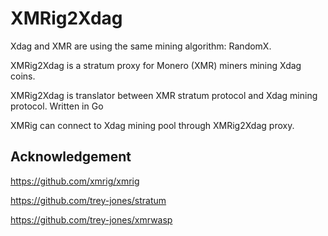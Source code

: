 # XMRig2Xdag
Xdag and XMR are using the same mining algorithm: RandomX.

XMRig2Xdag is a stratum proxy for  Monero (XMR) miners mining Xdag coins. 

XMRig2Xdag is translator between XMR stratum protocol and Xdag mining protocol. Written in Go

XMRig can connect to Xdag mining pool through XMRig2Xdag proxy.


## Acknowledgement
https://github.com/xmrig/xmrig

https://github.com/trey-jones/stratum

https://github.com/trey-jones/xmrwasp